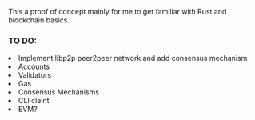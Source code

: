 This a proof of concept mainly for me to get familiar with Rust and blockchain basics.

### TO DO:
  <li>Implement libp2p peer2peer network and add consensus mechanism</li>
  <li>Accounts</li>
  <li>Validators</li>
  <li>Gas</li>
  <li>Consensus Mechanisms</li>
  <li>CLI cleint</li>
  <li>EVM?</li>
